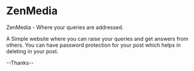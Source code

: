 # ZenMedia
ZenMedia - Where your queries are addressed. 

A Simple website where you can raise your queries and get answers from others. You can have password protection for your post which helps in deleting in your post. 

--Thanks--
